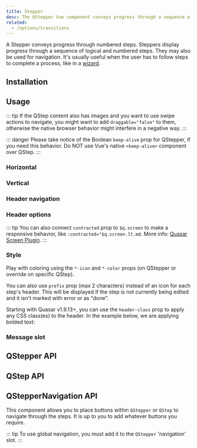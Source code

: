 ```yaml
---
title: Stepper
desc: The QStepper Vue component conveys progress through a sequence of numbered steps. It may also be used for navigation. It's usually useful when the user has to follow steps to complete a process, like in a wizard.
related:
  - /options/transitions
---
```


A Stepper conveys progress through numbered steps. Steppers display progress
through a sequence of logical and numbered steps. They may also be used for
navigation. It's usually useful when the user has to follow steps to complete a
process, like in a [wizard](https://en.wikipedia.org/wiki/Wizard_(software)).

## Installation

<doc-installation :components="['QStepper', 'QStep', 'QStepperNavigation']" />

## Usage

::: tip
If the QStep content also has images and you want to use swipe actions to navigate, you might want to add `draggable="false"` to them, otherwise the native browser behavior might interfere in a negative way.
:::

::: danger
Please take notice of the Boolean `keep-alive` prop for QStepper, if you need this behavior. Do NOT use Vue's native `<keep-alive>` component over QStep.
:::

### Horizontal

<doc-example title="Horizontal" file="QStepper/TypeHorizontal" />

### Vertical

<doc-example title="Vertical" file="QStepper/TypeVertical" />

### Header navigation

<doc-example title="Non-linear header navigation" file="QStepper/NonLinearNavigation" />

<doc-example title="Linear header navigation" file="QStepper/LinearNavigation" />

### Header options

<doc-example title="Signaling step error" file="QStepper/StepError" />

<doc-example title="Alternative labels" file="QStepper/AlternativeLabels" />

::: tip
You can also connect `contracted` prop to `$q.screen` to make a responsive behavior, like `:contracted="$q.screen.lt.md`.
More info: [Quasar Screen Plugin](/options/screen-plugin).
:::

<doc-example title="Contracted" file="QStepper/Contracted" />

### Style

Play with coloring using the `*-icon` and `*-color` props (on QStepper or override on specific QStep).

<doc-example title="Coloring" file="QStepper/Coloring" />

You can also use `prefix` prop (max 2 characters) instead of an icon for each step's header. This will be displayed if the step is not currently being edited and it isn't marked with error or as "done".

<doc-example title="Step prefix" file="QStepper/Prefix" />

<doc-example title="Dark" file="QStepper/Dark" />

Starting with Quasar v1.9.13+, you can use the `header-class` prop to apply any CSS class(es) to the header. In the example below, we are applying bolded text:

<doc-example title="Header Class" file="QStepper/HeaderClass" />

### Message slot

<doc-example title="Message slot with fixed height steps" file="QStepper/MessageSlot" />

## QStepper API

<doc-api file="QStepper" />

## QStep API

<doc-api file="QStep" />

## QStepperNavigation API

This component allows you to place buttons within `QStepper` or `QStep` to
navigate through the steps. It is up to you to add whatever buttons you require.

::: tip
To use global navigation, you must add it to the `QStepper` 'navigation' slot.
:::

<doc-api file="QStepperNavigation" />
